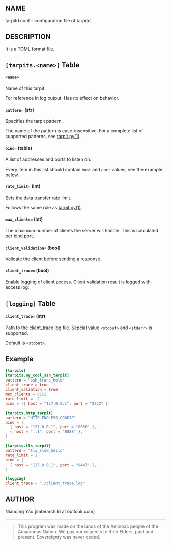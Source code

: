 ## NAME

tarpitd.conf - configuration file of tarpitd

## DESCRIPTION

It is a TOML format file.

## `[tarpits.<name>]` Table

#### `<name>`

Name of this tarpit.

For reference in log output. Has no effect on behavior.

#### `pattern=` (str)

Specifies the tarpit pattern.

The name of the pattern is case-insensitive. For a complete list of supported patterns, see [tarpit.py(1)](./tarpitd.py.1.md).

#### `bind=` (table)

A list of addresses and ports to listen on.

Every item in this list should contain `host` and `port` values; see the example below.

#### `rate_limit=` (int)

Sets the data transfer rate limit.

Follows the same rule as [tarpit.py(1)](./tarpitd.py.1.md).

#### `max_clients=` (int)

The maximum number of clients the server will handle. This is calculated per bind port.

#### `client_validation=` (bool)

Validate the client before sending a response. 

#### `client_trace=` (bool)

Enable logging of client access. Client validation result is logged with access log.

## `[logging]` Table
<!--
#### `main=` (str)

Path to the main log file. Sepcial value `<stdout>` and `<stderr>` is supported.

Default is `<stderr>`.
-->
#### `client_trace=` (str)

Path to the client_trace log file. Sepcial value `<stdout>` and `<stderr>` is supported.

Default is `<stdout>`.


## Example

```toml
[tarpits]
[tarpits.my_cool_ssh_tarpit]
pattern = "ssh_trans_hold"
client_trace = true
client_valiation = true
max_clients = 8152
rate_limit = -2
bind = [{ host = "127.0.0.1", port = "2222" }]

[tarpits.http_tarpit]
pattern = "HTTP_ENDLESS_COOKIE"
bind = [
  { host = "127.0.0.1", port = "8080" },
  { host = "::1", port = "8888" },
]

[tarpits.tls_tarpit]
pattern = "tls_slow_hello"
rate_limit = 1
bind = [
  { host = "127.0.0.1", port = "8443" },
]

[logging]
client_trace = "./client_trace.log"
```

## AUTHOR

Nianqing Yao [imbearchild at outlook.com]

------

> This program was made on the lands of
  the Aminoac people of the Amacinoas Nation. 
  We pay our respects to their Elders, past and present. 
  Sovereignty was never ceded.
